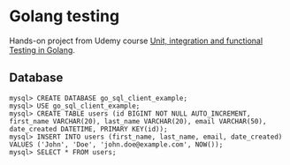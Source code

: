 # Golang testing

Hands-on project from Udemy course [Unit, integration and functional Testing in Golang](https://www.udemy.com/share/1020jMA0QaeF1aTHg=/).


## Database

```
mysql> CREATE DATABASE go_sql_client_example;
mysql> USE go_sql_client_example;
mysql> CREATE TABLE users (id BIGINT NOT NULL AUTO_INCREMENT, first_name VARCHAR(20), last_name VARCHAR(20), email VARCHAR(50), date_created DATETIME, PRIMARY KEY(id));
mysql> INSERT INTO users (first_name, last_name, email, date_created) VALUES ('John', 'Doe', 'john.doe@example.com', NOW());
mysql> SELECT * FROM users;
```